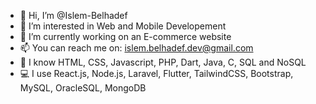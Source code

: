- 👋 Hi, I’m @Islem-Belhadef
- 👀 I’m interested in Web and Mobile Developement
- 🌱 I’m currently working on an E-commerce website
- 📫 You can reach me on: islem.belhadef.dev@gmail.com
- 🧠 I know HTML, CSS, Javascript, PHP, Dart, Java, C, SQL and NoSQL
- 💻 I use React.js, Node.js, Laravel, Flutter, TailwindCSS, Bootstrap, MySQL, OracleSQL, MongoDB 

<!---
Islem-Belhadef/Islem-Belhadef is a ✨ special ✨ repository because its `README.md` (this file) appears on your GitHub profile.
You can click the Preview link to take a look at your changes.
--->
